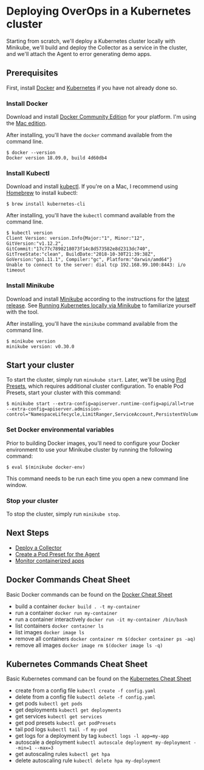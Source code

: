 # Deploying OverOps in a Kubernetes cluster
Starting from scratch, we'll deploy a Kubernetes cluster locally with Minikube, we'll build and deploy the Collector as a service in the cluster, and we'll attach the Agent to error generating demo apps.

## Prerequisites
First, install [Docker](https://www.docker.com/) and [Kubernetes](https://kubernetes.io/) if you have not already done so. 

### Install Docker
Download and install [Docker Community Edition](https://store.docker.com/search?type=edition&offering=community) for your platform. I'm using the [Mac edition](https://store.docker.com/editions/community/docker-ce-desktop-mac).

After installing, you'll have the `docker` command available from the command line.

```console
$ docker --version
Docker version 18.09.0, build 4d60db4
```

### Install Kubectl
Download and install [kubectl](https://kubernetes.io/docs/tasks/tools/install-kubectl/). If you're on a Mac, I recommend using [Homebrew](https://brew.sh/) to install kubectl:

```console
$ brew install kubernetes-cli
```

After installing, you'll have the `kubectl` command available from the command line.

```console
$ kubectl version
Client Version: version.Info{Major:"1", Minor:"12", GitVersion:"v1.12.2", GitCommit:"17c77c7898218073f14c8d573582e8d2313dc740", GitTreeState:"clean", BuildDate:"2018-10-30T21:39:38Z", GoVersion:"go1.11.1", Compiler:"gc", Platform:"darwin/amd64"}
Unable to connect to the server: dial tcp 192.168.99.100:8443: i/o timeout
```

### Install Minikube
Download and install [Minikube](https://kubernetes.io/docs/tasks/tools/install-minikube/) according to the instructions for the [latest release](https://github.com/kubernetes/minikube/releases). See [Running Kubernetes locally via Minikube](https://kubernetes.io/docs/setup/minikube/) to familiarize yourself with the tool.

After installing, you'll have the `minikube` command available from the command line.

```console
$ minikube version
minikube version: v0.30.0
```

## Start your cluster
To start the cluster, simply run `minukube start`. Later, we'll be using [Pod Presets](https://kubernetes.io/docs/concepts/workloads/pods/podpreset/), which requires additional cluster configuration. To enable Pod Presets, start your cluster with this command:

```console
$ minikube start --extra-config=apiserver.runtime-config=api/all=true --extra-config=apiserver.admission-control="NamespaceLifecycle,LimitRanger,ServiceAccount,PersistentVolumeLabel,DefaultStorageClass,DefaultTolerationSeconds,MutatingAdmissionWebhook,ValidatingAdmissionWebhook,ResourceQuota,PodPreset"
```

### Set Docker environmental variables
Prior to building Docker images, you'll need to configure your Docker environment to use your Minikube cluster by running the following command:

```console
$ eval $(minikube docker-env)
```

This command needs to be run each time you open a new command line window.

### Stop your cluster
To stop the cluster, simply run `minikube stop`.

## Next Steps

- [Deploy a Collector](collector)
- [Create a Pod Preset for the Agent](agent)
- [Monitor containerized apps](demos)

## Docker Commands Cheat Sheet
Basic Docker commands can be found on the [Docker Cheat Sheet](https://www.docker.com/sites/default/files/Docker_CheatSheet_08.09.2016_0.pdf)

- build a container `docker build . -t my-container`
- run a container `docker run my-container`
- run a container interactively `docker run -it my-container /bin/bash`
- list containers `docker container ls`
- list images `docker image ls`
- remove all containers `docker container rm $(docker container ps -aq)`
- remove all images `docker image rm $(docker image ls -q)`

## Kubernetes Commands Cheat Sheet
Basic Kubernetes command can be found on the [Kubernetes Cheat Sheet](https://kubernetes.io/docs/reference/kubectl/cheatsheet/)

- create from a config file `kubectl create -f config.yaml`
- delete from a config file `kubectl delete -f config.yaml`
- get pods `kubectl get pods`
- get deployments `kubectl get deployments`
- get services `kubectl get services`
- get pod presets `kubectl get podPresets`
- tail pod logs `kubectl tail -f my-pod`
- get logs for a deployment by tag `kubectl logs -l app=my-app`
- autoscale a deployment `kubectl autoscale deployment my-deployment --min=1 --max=3`
- get autoscaling rules `kubectl get hpa`
- delete autoscaling rule `kubectl delete hpa my-deployment`
